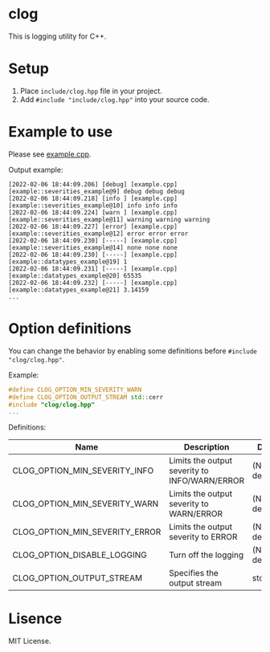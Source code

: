 # clog

This is logging utility for C++.

# Setup

1. Place `include/clog.hpp` file in your project.
2. Add `#include "include/clog.hpp"` into your source code.

# Example to use

Please see [example.cpp](/example/example.cpp).

Output example:

```
[2022-02-06 18:44:09.206] [debug] [example.cpp] [example::severities_example@9] debug debug debug
[2022-02-06 18:44:09.218] [info ] [example.cpp] [example::severities_example@10] info info info
[2022-02-06 18:44:09.224] [warn ] [example.cpp] [example::severities_example@11] warning warning warning
[2022-02-06 18:44:09.227] [error] [example.cpp] [example::severities_example@12] error error error
[2022-02-06 18:44:09.230] [-----] [example.cpp] [example::severities_example@14] none none none
[2022-02-06 18:44:09.230] [-----] [example.cpp] [example::datatypes_example@19] 1
[2022-02-06 18:44:09.231] [-----] [example.cpp] [example::datatypes_example@20] 65535
[2022-02-06 18:44:09.232] [-----] [example.cpp] [example::datatypes_example@21] 3.14159
...
```

# Option definitions

You can change the behavior by enabling some definitions before `#include "clog/clog.hpp"`.

Example:

```cpp
#define CLOG_OPTION_MIN_SEVERITY_WARN
#define CLOG_OPTION_OUTPUT_STREAM std::cerr
#include "clog/clog.hpp"
...
```

Definitions:

| Name                           | Description                                   | Default         |
| ------------------------------ | --------------------------------------------- | --------------- |
| CLOG_OPTION_MIN_SEVERITY_INFO  | Limits the output severity to INFO/WARN/ERROR | (No definition) |
| CLOG_OPTION_MIN_SEVERITY_WARN  | Limits the output severity to WARN/ERROR      | (No definition) |
| CLOG_OPTION_MIN_SEVERITY_ERROR | Limits the output severity to ERROR           | (No definition) |
| CLOG_OPTION_DISABLE_LOGGING    | Turn off the logging                          | (No definition) |
| CLOG_OPTION_OUTPUT_STREAM      | Specifies the output stream                   | std::cout       |

# Lisence

MIT License.

